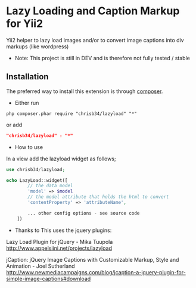 Lazy Loading and Caption Markup for Yii2
========================================

Yii2 helper to lazy load images and/or to convert image captions into div markups (like wordpress)

* Note: This project is still in DEV and is therefore not fully tested / stable

Installation
------------
The preferred way to install this extension is through [composer](http://getcomposer.org/download/).

* Either run

```
php composer.phar require "chrisb34/lazyload" "*"
```
or add

```json
"chrisb34/lazyload" : "*"
```


* How to use

In a view add the lazyload widget as follows;
```php
use chrisb34/lazyload;

echo LazyLoad::widget([
        // the data model
        'model' => $model
        // the model attribute that holds the html to convert
        'contentProperty' => 'attributeName',

        ... other config options - see source code 
    ]) 
```

* Thanks to
This uses the jquery plugins:

Lazy Load Plugin for jQuery - Mika Tuupola
http://www.appelsiini.net/projects/lazyload

jCaption: jQuery Image Captions with Customizable Markup, Style and Animation - Joel Sutherland
http://www.newmediacampaigns.com/blog/jcaption-a-jquery-plugin-for-simple-image-captions#download
